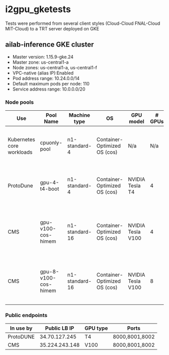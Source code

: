 # i2gpu_gketests
Tests were performed from several client styles (Cloud-Cloud FNAL-Cloud MIT-Cloud) to a TRT server deployed on GKE

##  ailab-inference GKE cluster
* Master version: 1.15.9-gke.24
* Master zone: us-central1-a
* Node zones: us-central1-a, us-central1-f
* VPC-native (alias IP):Enabled
* Pod address range: 10.24.0.0/14
* Default maximum pods per node: 110
* Service address range: 10.0.0.0/20

### Node pools

| Use                       | Pool Name            | Machine type   | OS                           | GPU model         | # GPUs | Instance template                              |
|---------------------------|----------------------|----------------|------------------------------|-------------------|--------|------------------------------------------------|
| Kubernetes core workloads | cpuonly-pool         | n1-standard-4  | Container-Optimized OS (cos) | N/a               | N/a    | gke-ailab-inference-cpuonly-pool-0f0dbec1      |
| ProtoDune                 | gpu-4-t4-boot        | n1-standard-4  | Container-Optimized OS (cos) | NVIDIA Tesla T4   | 4      | gke-ailab-inference-gpu-4-t4-boot-14e2482b     |
| CMS                       | gpu-v100-cos-himem   | n1-standard-16 | Container-Optimized OS (cos) | NVIDIA Tesla V100 | 4      | gke-ailab-inference-gpu-v100-cos-hime-42b578a6 |
| CMS                       | gpu-8-v100-cos-himem | n1-standard-16 | Container-Optimized OS (cos) | NVIDIA Tesla V100 | 8      | gke-ailab-inference-gpu-8-v100-cos-hi-2a214dda |

### Public endpoints

| In use by | Public LB IP   | GPU type | Ports          |
|-----------|----------------|----------|----------------|
| ProtoDUNE | 34.70.127.245  | T4       | 8000,8001,8002 |
| CMS       | 35.224.243.148 | V100     | 8000,8001,8002 |
